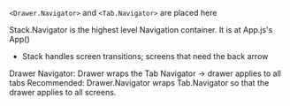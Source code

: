 `<Drawer.Navigator>` and `<Tab.Navigator>` are placed here

Stack.Navigator is the highest level Navigation container. It is at App.js's App()
- Stack handles screen transitions; screens that need the back arrow

Drawer Navigator: Drawer wraps the Tab Navigator -> drawer applies to all tabs
Recommended: Drawer.Navigator wraps Tab.Navigator so that the drawer applies to all screens.
